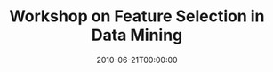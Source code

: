 ---
acronym: FSDM 10
date: '2010-06-21T00:00:00'
ext_url: http://featureselection.asu.edu/fsdm10/keydates.html
location: Hyderabad, India
submission_date: '2010-03-19T00:00:00'
title: Workshop on Feature Selection in Data Mining
---